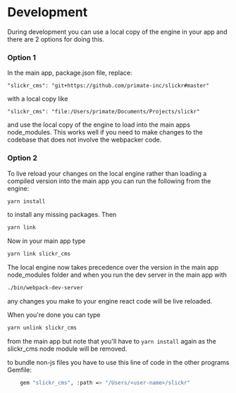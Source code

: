 # Development
During development you can use a local copy of the engine in your app and there
are 2 options for doing this.

### Option 1

In the main app, package.json file, replace:

```
"slickr_cms": "git+https://github.com/primate-inc/slickr#master"
```

with a local copy like

```
"slickr_cms": "file:/Users/primate/Documents/Projects/slickr"
```

and use the local copy of the engine to load into the main apps node_modules.
This works well if you need to make changes to the codebase that does not
involve the webpacker code.

### Option 2

To live reload your changes on the local engine rather than loading a compiled
version into the main app you can run the following from the engine:

```bash
yarn install
```

to install any missing packages. Then

```bash
yarn link
```

Now in your main app type

```bash
yarn link slickr_cms
```

The local engine now takes precedence over the version in the main app node_modules
folder and when you run the dev server in the main app with

```bash
./bin/webpack-dev-server
```

any changes you make to your engine react code will be live reloaded.

When you're done you can type

```bash
yarn unlink slickr_cms
```

from the main app but note that you'll have to ``` yarn install ``` again as the
slickr_cms node module will be removed.




to bundle non-js files you have to use this line of code in the other programs Gemfile:
```bash
    gem "slickr_cms", :path => "/Users/<user-name>/slickr"
```
